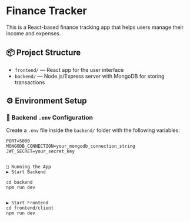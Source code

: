 # Finance Tracker

This is a React-based finance tracking app that helps users manage their income and expenses.

## 📦 Project Structure

- `frontend/` — React app for the user interface  
- `backend/` — Node.js/Express server with MongoDB for storing transactions

## ⚙️ Environment Setup

### 🔐 Backend `.env` Configuration

Create a `.env` file inside the `backend/` folder with the following variables:

```env
PORT=5000
MONGODB_CONNECTION=your_mongodb_connection_string
JWT_SECRET=your_secret_key


🚀 Running the App
▶️ Start Backend

cd backend
npm run dev


▶️ Start Frontend
cd frontend/client
npm run dev